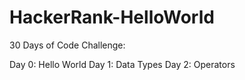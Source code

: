 # HackerRank-HelloWorld
30 Days of Code Challenge:

Day 0: Hello World
Day 1: Data Types
Day 2: Operators
